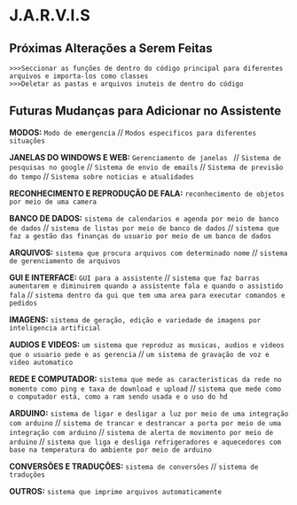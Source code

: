 # J.A.R.V.I.S
## Próximas Alterações a Serem Feitas
	>>>Seccionar as funções de dentro do código principal para diferentes arquivos e importa-los como classes
	>>>Deletar as pastas e arquivos inuteis de dentro do código

## Futuras Mudanças para Adicionar no Assistente
**MODOS:**
`Modo de emergencia`
// `Modos especificos para diferentes situações`


**JANELAS DO WINDOWS E WEB:**
`Gerenciamento de janelas `
// `Sistema de pesquisas no google`
// `Sistema de envio de emails`
// `Sistema de previsão do tempo`
// `Sistema sobre noticias e atualidades`


**RECONHECIMENTO E REPRODUÇÃO DE FALA:**
`reconhecimento de objetos por meio de uma camera`


**BANCO DE DADOS:**
`sistema de calendarios e agenda por meio de banco de dados`
// `sistema de listas por meio de banco de dados`
// `sistema que faz a gestão das finanças do usuario por meio de um banco de dados`


**ARQUIVOS:**
`sistema que procura arquivos com determinado nome`
// `sistema de gerenciamento de arquivos`


**GUI E INTERFACE:**
`GUI para a assistente`
// `sistema que faz barras aumentarem e diminuirem quando a assistente fala e quando o assistido fala`
// `sistema dentro da gui que tem uma area para executar comandos e pedidos`


**IMAGENS:**
`sistema de geração, edição e variedade de imagens por inteligencia artificial`


**AUDIOS E VIDEOS:**
`um sistema que reproduz as musicas, audios e videos que o usuario pede e as gerencia`
// `um sistema de gravação de voz e video automatico`


**REDE E COMPUTADOR:**
`sistema que mede as caracteristicas da rede no momento como ping e taxa de download e upload`
// `sistema que mede como o computador está, como a ram sendo usada e o uso do hd`


**ARDUINO:**
`sistema de ligar e desligar a luz por meio de uma integração com arduino`
// `sistema de trancar e destrancar a porta por meio de uma integração com arduino`
// `sistema de alerta de movimento por meio de arduino`
// `sistema que liga e desliga refrigeradores e aquecedores com base na temperatura do ambiente por meio de arduino`


**CONVERSÕES E TRADUÇÕES:**
`sistema de conversões`
// `sistema de traduções`


**OUTROS:**
`sistema que imprime arquivos automaticamente`
